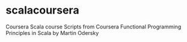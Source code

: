 # scalacoursera
Coursera Scala course
Scripts from Coursera Functional Programming Principles in Scala
by Martin Odersky
